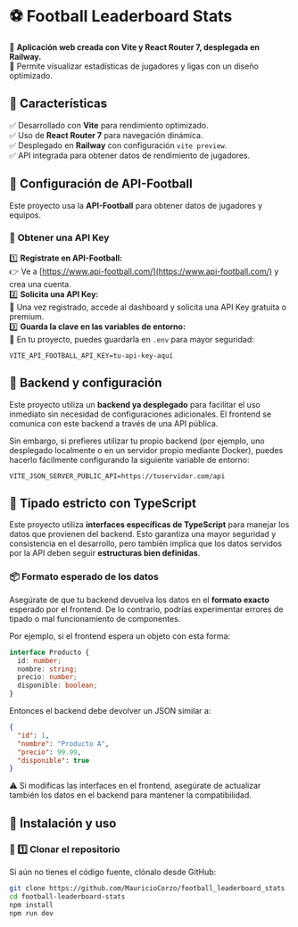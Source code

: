 # ⚽ Football Leaderboard Stats

🚀 **Aplicación web creada con Vite y React Router 7, desplegada en Railway.**  
🔹 Permite visualizar estadísticas de jugadores y ligas con un diseño optimizado.

## 📌 Características

✅ Desarrollado con **Vite** para rendimiento optimizado.  
✅ Uso de **React Router 7** para navegación dinámica.  
✅ Desplegado en **Railway** con configuración `vite preview`.  
✅ API integrada para obtener datos de rendimiento de jugadores.

## 📜 Configuración de API-Football

Este proyecto usa la **API-Football** para obtener datos de jugadores y equipos.

### 🔹 **Obtener una API Key**

1️⃣ **Regístrate en API-Football:**  
👉 Ve a [https://www.api-football.com/](https://www.api-football.com/) y crea una cuenta.  
2️⃣ **Solicita una API Key:**  
🔹 Una vez registrado, accede al dashboard y solicita una API Key gratuita o premium.  
3️⃣ **Guarda la clave en las variables de entorno:**  
🔹 En tu proyecto, puedes guardarla en `.env` para mayor seguridad:

```.env
VITE_API_FOOTBALL_API_KEY=tu-api-key-aquí
```

## 🔗 Backend y configuración

Este proyecto utiliza un **backend ya desplegado** para facilitar el uso inmediato sin necesidad de configuraciones adicionales. El frontend se comunica con este backend a través de una API pública.

Sin embargo, si prefieres utilizar tu propio backend (por ejemplo, uno desplegado localmente o en un servidor propio mediante Docker), puedes hacerlo fácilmente configurando la siguiente variable de entorno:

```env
VITE_JSON_SERVER_PUBLIC_API=https://tuservidor.com/api
```

## 🧩 Tipado estricto con TypeScript

Este proyecto utiliza **interfaces específicas de TypeScript** para manejar los datos que provienen del backend. Esto garantiza una mayor seguridad y consistencia en el desarrollo, pero también implica que los datos servidos por la API deben seguir **estructuras bien definidas**.

### 📦 Formato esperado de los datos

Asegúrate de que tu backend devuelva los datos en el **formato exacto** esperado por el frontend. De lo contrario, podrías experimentar errores de tipado o mal funcionamiento de componentes.

Por ejemplo, si el frontend espera un objeto con esta forma:

```ts
interface Producto {
  id: number;
  nombre: string;
  precio: number;
  disponible: boolean;
}
```

Entonces el backend debe devolver un JSON similar a:

```json
{
  "id": 1,
  "nombre": "Producto A",
  "precio": 99.99,
  "disponible": true
}
```

⚠️ Si modificas las interfaces en el frontend, asegúrate de actualizar también los datos en el backend para mantener la compatibilidad.

## 🚀 Instalación y uso

### 🔧 1️⃣ Clonar el repositorio

Si aún no tienes el código fuente, clónalo desde GitHub:

```bash
git clone https://github.com/MauricioCorzo/football_leaderboard_stats
cd football-leaderboard-stats
npm install
npm run dev
```
